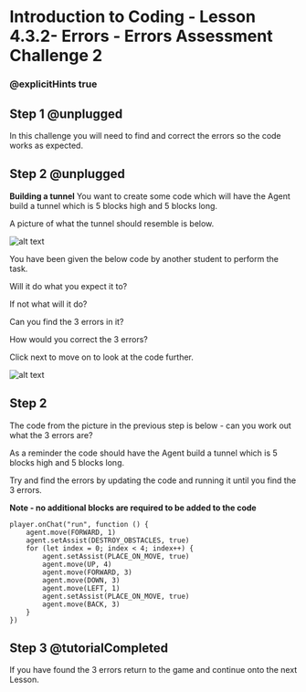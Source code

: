 # Introduction to Coding - Lesson 4.3.2- Errors - Errors Assessment Challenge 2
### @explicitHints true

## Step 1 @unplugged
In this challenge you will need to find and correct the errors so the code works as expected.

## Step 2 @unplugged
**Building a tunnel**
You want to create some code which will have the Agent build a tunnel which is 5 blocks high and 5 blocks long. 

A picture of what the tunnel should resemble is below. 

![alt text](https://introductionv3.codingcredentials.com/Lesson6/6.3.2/images/1.jpg?raw=true "Errors")

You have been given the below code by another student to perform the task.

Will it do what you expect it to?

If not what will it do?

Can you find the 3 errors in it?

How would you correct the 3 errors?

Click next to move on to look at the code further.

![alt text](https://introductionv3.codingcredentials.com/Lesson6/6.3.2/images/2.jpg?raw=true "Errors")

## Step 2 
The code from the picture in the previous step is below - can you work out what the 3 errors are?

As a reminder the code should have the Agent build a tunnel which is 5 blocks high and 5 blocks long. 

Try and find the errors by updating the code and running it until you find the 3 errors. 

**Note - no additional blocks are required to be added to the code**
```template
player.onChat("run", function () {
    agent.move(FORWARD, 1)
    agent.setAssist(DESTROY_OBSTACLES, true)
    for (let index = 0; index < 4; index++) {
        agent.setAssist(PLACE_ON_MOVE, true)
        agent.move(UP, 4)
        agent.move(FORWARD, 3)
        agent.move(DOWN, 3)
        agent.move(LEFT, 1)
        agent.setAssist(PLACE_ON_MOVE, true)
        agent.move(BACK, 3)
    }
})
```

## Step 3 @tutorialCompleted
If you have found the 3 errors return to the game and continue onto the next Lesson.